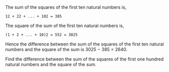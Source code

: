 The sum of the squares of the first ten natural numbers is,

```12 + 22 + ... + 102 = 385```

The square of the sum of the first ten natural numbers is,

```(1 + 2 + ... + 10)2 = 552 = 3025```

Hence the difference between the sum of the squares of the first ten natural numbers and the square of the sum is 3025 − 385 = 2640.

Find the difference between the sum of the squares of the first one hundred natural numbers and the square of the sum.